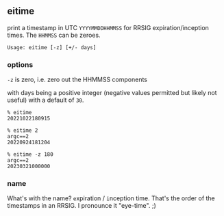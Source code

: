 ## eitime

print a timestamp in UTC `YYYYMMDDHHMMSS` for RRSIG expiration/inception times. The `HHMMSS` can be zeroes.

```
Usage: eitime [-z] [+/- days]
```

### options

`-z` is zero, i.e. zero out the HHMMSS components

with days being a positive integer (negative values permitted but likely not useful) with a default of `30`.

```console
% eitime
20221022180915

% eitime 2
argc==2
20220924181204

% eitime -z 180
argc==2
20230321000000
```

### name

What's with the name? `e`xpiration / `i`nception time. That's the order of the timestamps in an RRSIG. I pronounce it "eye-time". ;)
